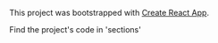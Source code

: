 This project was bootstrapped with [Create React App](https://github.com/facebook/create-react-app).

Find the project's code in 'sections'
